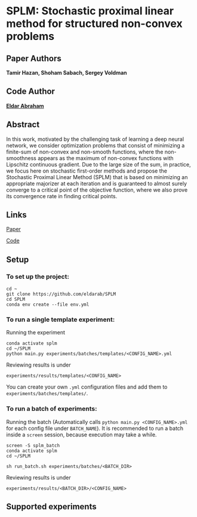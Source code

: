 # SPLM: Stochastic proximal linear method for structured non-convex problems

## Paper Authors
**Tamir Hazan, Shoham Sabach, Sergey Voldman**

## Code Author
**[Eldar Abraham](https://github.com/eldarab)**

## Abstract
In this work, motivated by the challenging task of learning a deep neural network, we consider optimization problems that consist of minimizing a finite-sum of non-convex and non-smooth functions, where the non-smoothness appears as the maximum of non-convex functions with Lipschitz continuous gradient. Due to the large size of the sum, in practice, we focus here on stochastic first-order methods and propose the Stochastic Proximal Linear Method (SPLM) that is based on minimizing an appropriate majorizer at each iteration and is guaranteed to almost surely converge to a critical point of the objective function, where we also prove its convergence rate in finding critical points.

## Links

[Paper](https://ssabach.net.technion.ac.il/files/2020/08/HSV2020.pdf)

[Code](https://github.com/eldarab/SPLM)

## Setup

### To set up the project:
```
cd ~
git clone https://github.com/eldarab/SPLM
cd SPLM
conda env create --file env.yml
```

### To run a single template experiment:

Running the experiment
```
conda activate splm
cd ~/SPLM
python main.py experiments/batches/templates/<CONFIG_NAME>.yml
```

Reviewing results is under
```
experiments/results/templates/<CONFIG_NAME>
```

You can create your own `.yml` configuration files and add them to `experiments/batches/templates/`.  

### To run a batch of experiments:

Running the batch (Automatically calls `python main.py <CONFIG_NAME>.yml` for each config file under `BATCH_NAME`).
It is recommended to run a batch inside a `screen` session, because execution may take a while.
```
screen -S splm_batch
conda activate splm
cd ~/SPLM
```
```
sh run_batch.sh experiments/batches/<BATCH_DIR>
```

Reviewing results is under
```
experiments/results/<BATCH_DIR>/<CONFIG_NAME>
```


## Supported experiments